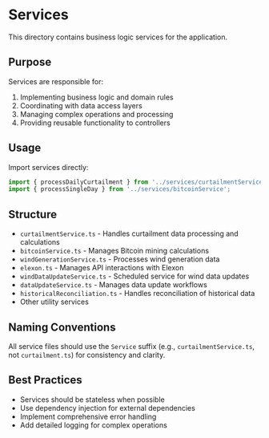 # Services

This directory contains business logic services for the application.

## Purpose

Services are responsible for:

1. Implementing business logic and domain rules
2. Coordinating with data access layers
3. Managing complex operations and processing
4. Providing reusable functionality to controllers

## Usage

Import services directly:

```typescript
import { processDailyCurtailment } from '../services/curtailmentService';
import { processSingleDay } from '../services/bitcoinService';
```

## Structure

- `curtailmentService.ts` - Handles curtailment data processing and calculations
- `bitcoinService.ts` - Manages Bitcoin mining calculations
- `windGenerationService.ts` - Processes wind generation data
- `elexon.ts` - Manages API interactions with Elexon
- `windDataUpdateService.ts` - Scheduled service for wind data updates
- `dataUpdateService.ts` - Manages data update workflows
- `historicalReconciliation.ts` - Handles reconciliation of historical data
- Other utility services

## Naming Conventions

All service files should use the `Service` suffix (e.g., `curtailmentService.ts`, not `curtailment.ts`) for consistency and clarity.

## Best Practices

- Services should be stateless when possible
- Use dependency injection for external dependencies
- Implement comprehensive error handling
- Add detailed logging for complex operations